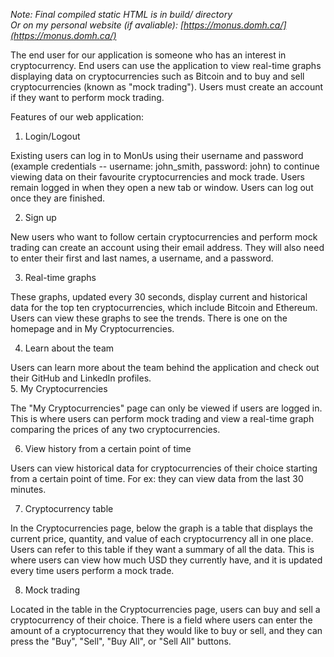 *Note: Final compiled static HTML is in build/ directory*  
*Or on my personal website (if avaliable): [https://monus.domh.ca/](https://monus.domh.ca/)*

The end user for our application is someone who has an interest in cryptocurrency. End users can use the application to view real-time graphs displaying data on cryptocurrencies such as Bitcoin and to buy and sell cryptocurrencies (known as "mock trading"). Users must create an account if they want to perform mock trading. 

Features of our web application:

1. Login/Logout 

Existing users can log in to MonUs using their username and password (example credentials -- username: john_smith, password: john) to continue viewing data on their favourite cryptocurrencies and mock trade. Users remain logged in when they open a new tab or window. Users can log out once they are finished.

2. Sign up 

New users who want to follow certain cryptocurrencies and perform mock trading can create an account using their email address. They will also need to enter their first and last names, a username, and a password.

3. Real-time graphs

These graphs, updated every 30 seconds, display current and historical data for the top ten cryptocurrencies, which include Bitcoin and Ethereum. Users can view these graphs to see the trends. There is one on the homepage and in My Cryptocurrencies.

4. Learn about the team

Users can learn more about the team behind the application and check out their GitHub and LinkedIn profiles.  
5. My Cryptocurrencies

The "My Cryptocurrencies" page can only be viewed if users are logged in. This is where users can perform mock trading and view a real-time graph comparing the prices of any two cryptocurrencies. 

6. View history from a certain point of time

Users can view historical data for cryptocurrencies of their choice starting from a certain point of time. For ex: they can view data from the last 30 minutes. 

7. Cryptocurrency table

In the Cryptocurrencies page, below the graph is a table that displays the current price, quantity, and value of each cryptocurrency all in one place. Users can refer to this table if they want a summary of all the data. This is where users can view how much USD they currently have, and it is updated every time users perform a mock trade.

8. Mock trading

Located in the table in the Cryptocurrencies page, users can buy and sell a cryptocurrency of their choice. There is a field where users can enter the amount of a cryptocurrency that they would like to buy or sell, and they can press the "Buy", "Sell", "Buy All", or "Sell All" buttons.  
